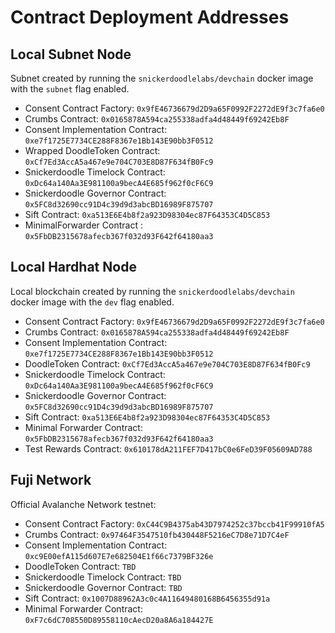 # Contract Deployment Addresses

## Local Subnet Node

Subnet created by running the `snickerdoodlelabs/devchain` docker image with the `subnet` flag enabled.

- Consent Contract Factory: `0x9fE46736679d2D9a65F0992F2272dE9f3c7fa6e0`
- Crumbs Contract: `0x0165878A594ca255338adfa4d48449f69242Eb8F`
- Consent Implementation Contract: `0xe7f1725E7734CE288F8367e1Bb143E90bb3F0512`
- Wrapped DoodleToken Contract: `0xCf7Ed3AccA5a467e9e704C703E8D87F634fB0Fc9`
- Snickerdoodle Timelock Contract: `0xDc64a140Aa3E981100a9becA4E685f962f0cF6C9`
- Snickerdoodle Governor Contract: `0x5FC8d32690cc91D4c39d9d3abcBD16989F875707`
- Sift Contract: `0xa513E6E4b8f2a923D98304ec87F64353C4D5C853`
- MinimalForwarder Contract : `0x5FbDB2315678afecb367f032d93F642f64180aa3`

## Local Hardhat Node

Local blockchain created by running the `snickerdoodlelabs/devchain` docker image with the `dev` flag enabled.

- Consent Contract Factory: `0x9fE46736679d2D9a65F0992F2272dE9f3c7fa6e0`
- Crumbs Contract: `0x0165878A594ca255338adfa4d48449f69242Eb8F`
- Consent Implementation Contract: `0xe7f1725E7734CE288F8367e1Bb143E90bb3F0512`
- DoodleToken Contract: `0xCf7Ed3AccA5a467e9e704C703E8D87F634fB0Fc9`
- Snickerdoodle Timelock Contract: `0xDc64a140Aa3E981100a9becA4E685f962f0cF6C9`
- Snickerdoodle Governor Contract: `0x5FC8d32690cc91D4c39d9d3abcBD16989F875707`
- Sift Contract: `0xa513E6E4b8f2a923D98304ec87F64353C4D5C853`
- Minimal Forwarder Contract: `0x5FbDB2315678afecb367f032d93F642f64180aa3`
- Test Rewards Contract: `0x610178dA211FEF7D417bC0e6FeD39F05609AD788`

## Fuji Network

Official Avalanche Network testnet:

- Consent Contract Factory: `0xC44C9B4375ab43D7974252c37bccb41F99910fA5`
- Crumbs Contract: `0x97464F3547510fb430448F5216eC7D8e71D7C4eF`
- Consent Implementation Contract: `0xc9E00efA115d607E7e682504E1f66c7379BF326e`
- DoodleToken Contract: `TBD`
- Snickerdoodle Timelock Contract: `TBD`
- Snickerdoodle Governor Contract: `TBD`
- Sift Contract: `0x1007D88962A3c0c4A11649480168B6456355d91a`
- Minimal Forwarder Contract: `0xF7c6dC708550D89558110cAecD20a8A6a184427E`